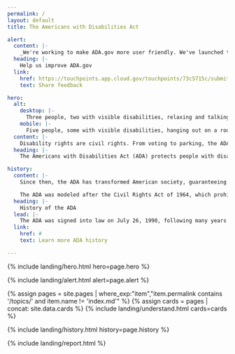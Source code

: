 ```yaml
---
permalink: /
layout: default
title: The Americans with Disabilities Act

alert:
  content: |-
    _We're working to make ADA.gov more user friendly. We've launched this beta site to share our work in progress. Let us know how we're doing so far._
  heading: |-
    Help us improve ADA.gov
  link:
    href: https://touchpoints.app.cloud.gov/touchpoints/73c5715c/submit
    text: Share feedback

hero:
  alt:
    desktop: |-
      Three people, two with visible disabilities, relaxing and talking outside.
    mobile: |-
      Five people, some with visible disabilities, hanging out on a rooftop deck while talking and laughing.
  content: |-
    Disability rights are civil rights. From voting to parking, the ADA is a law that protects people with disabilities in many areas of public life.
  heading: |-
    The Americans with Disabilities Act (ADA) protects people with disabilities from discrimination.

history:
  content: |-
    Since then, the ADA has transformed American society, guaranteeing that people with disabilities have the same opportunities as everyone else to enjoy employment opportunities, purchase goods and services, and participate in state and local government programs.

    The ADA was modeled after the Civil Rights Act of 1964, which prohibits discrimination on the basis of race, color, religion, sex, or national origin. The ADA is an equal opportunity law for people with disabilities.
  heading: |-
    History of the ADA
  lead: |-
    The ADA was signed into law on July 26, 1990, following many years of advocacy by the disability and civil rights communities.
  link:
    href: #
    text: Learn more ADA history

---
```


{% include landing/hero.html hero=page.hero %}

{% include landing/alert.html alert=page.alert %}

{% assign pages = site.pages | where_exp:"item","item.permalink contains '/topics/' and item.name != 'index.md'" %}
{% assign cards = pages | concat: site.data.cards %}
{% include landing/understand.html cards=cards %}

{% include landing/history.html history=page.history %}

{% include landing/report.html %}

